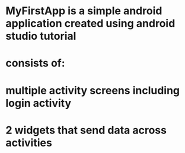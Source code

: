 # MyFirstApp is a simple android application created using android studio tutorial
# consists of:
# multiple activity screens including login activity
# 2 widgets that send data across activities
